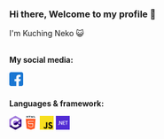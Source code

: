 ### Hi there, Welcome to my profile 👋
I'm Kuching Neko 😺
<br />
<br />


<p><strong>My social media:</strong></p>

<a href="">
  <img align="left" alt="Facebook" height="25" src="https://raw.githubusercontent.com/kuchingneko28/kuchingneko28/main/assets/facebook.png" />
</a>



<br />
<br />

<p><strong>Languages & framework:</strong></p>

<code><img height="25" src="https://raw.githubusercontent.com/kuchingneko28/kuchingneko28/main/assets/c-sharp.png"></code>
<code><img height="25" src="https://raw.githubusercontent.com/kuchingneko28/kuchingneko28/main/assets/html.png"></code>
<code><img height="25" src="https://raw.githubusercontent.com/kuchingneko28/kuchingneko28/main/assets/js.png"></code>
<code><img height="25" src="https://raw.githubusercontent.com/kuchingneko28/kuchingneko28/main/assets/net.png"></code>
